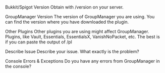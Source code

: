 Bukkit/Spigot Version
Obtain with /version on your server.

GroupManager Version
The version of GroupManager you are using. You can find the version where you have downloaded the plugin.

Other Plugins
Other plugins you are using might affect GroupManager. Plugins, like Vault, Essentials, EssentialsX, VanishNoPacket, etc. The best is if you can paste the output of /pl

Describe Issue
Describe your issue. What exactly is the problem?

Console Errors & Exceptions
Do you have any errors from GroupManager in the console?
